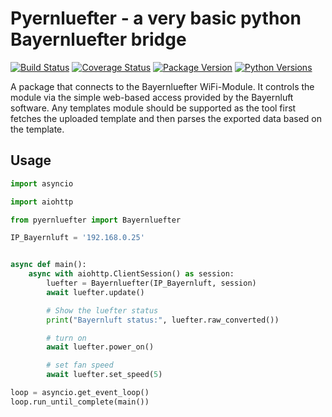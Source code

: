 # Pyernluefter - a very basic python Bayernluefter bridge
[![Build Status](https://travis-ci.com/nielstron/pyernluefter.svg?branch=master)](https://travis-ci.com/nielstron/pyernluefter)
[![Coverage Status](https://coveralls.io/repos/github/nielstron/pyernluefter/badge.svg?branch=master)](https://coveralls.io/github/nielstron/pyernluefter?branch=master)
[![Package Version](https://img.shields.io/pypi/v/pyernluefter)](https://pypi.org/project/pyernluefter/)
[![Python Versions](https://img.shields.io/pypi/pyversions/pyernluefter.svg)](https://pypi.org/project/pyernluefter/)

A package that connects to the Bayernluefter WiFi-Module.
It controls the module via the simple web-based access provided by the Bayernluft software.
Any templates module should be supported as the tool first fetches the uploaded template and then parses
the exported data based on the template.

## Usage

```python
import asyncio

import aiohttp

from pyernluefter import Bayernluefter

IP_Bayernluft = '192.168.0.25'


async def main():
    async with aiohttp.ClientSession() as session:
        luefter = Bayernluefter(IP_Bayernluft, session)
        await luefter.update()

        # Show the luefter status
        print("Bayernluft status:", luefter.raw_converted())

        # turn on
        await luefter.power_on()

        # set fan speed
        await luefter.set_speed(5)

loop = asyncio.get_event_loop()
loop.run_until_complete(main())
```
